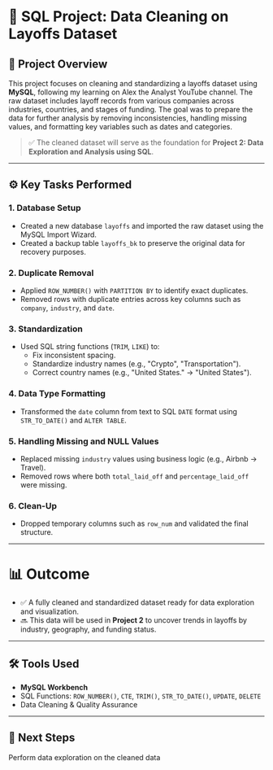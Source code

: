 # 🧹 SQL Project: Data Cleaning on Layoffs Dataset

## 📌 Project Overview

This project focuses on cleaning and standardizing a layoffs dataset using **MySQL**, following my learning on Alex the Analyst YouTube channel. The raw dataset includes layoff records from various companies across industries, countries, and stages of funding. The goal was to prepare the data for further analysis by removing inconsistencies, handling missing values, and formatting key variables such as dates and categories.

> ✅ The cleaned dataset will serve as the foundation for **Project 2: Data Exploration and Analysis using SQL**.

---

## ⚙️ Key Tasks Performed

### 1. Database Setup
- Created a new database `layoffs` and imported the raw dataset using the MySQL Import Wizard.
- Created a backup table `layoffs_bk` to preserve the original data for recovery purposes.

### 2. Duplicate Removal
- Applied `ROW_NUMBER()` with `PARTITION BY` to identify exact duplicates.
- Removed rows with duplicate entries across key columns such as `company`, `industry`, and `date`.

### 3. Standardization
- Used SQL string functions (`TRIM`, `LIKE`) to:
  - Fix inconsistent spacing.
  - Standardize industry names (e.g., "Crypto", "Transportation").
  - Correct country names (e.g., "United States." → "United States").

### 4. Data Type Formatting
- Transformed the `date` column from text to SQL `DATE` format using `STR_TO_DATE()` and `ALTER TABLE`.

### 5. Handling Missing and NULL Values
- Replaced missing `industry` values using business logic (e.g., Airbnb → Travel).
- Removed rows where both `total_laid_off` and `percentage_laid_off` were missing.

### 6. Clean-Up
- Dropped temporary columns such as `row_num` and validated the final structure.
---

# 📊 Outcome

- ✅ A fully cleaned and standardized dataset ready for data exploration and visualization.
- 🔜 This data will be used in **Project 2** to uncover trends in layoffs by industry, geography, and funding status.
---

## 🛠 Tools Used

- **MySQL Workbench**
- SQL Functions: `ROW_NUMBER()`, `CTE`, `TRIM()`, `STR_TO_DATE()`, `UPDATE`, `DELETE`
- Data Cleaning & Quality Assurance

---

## 📁 Next Steps

Perform data exploration on the cleaned data

